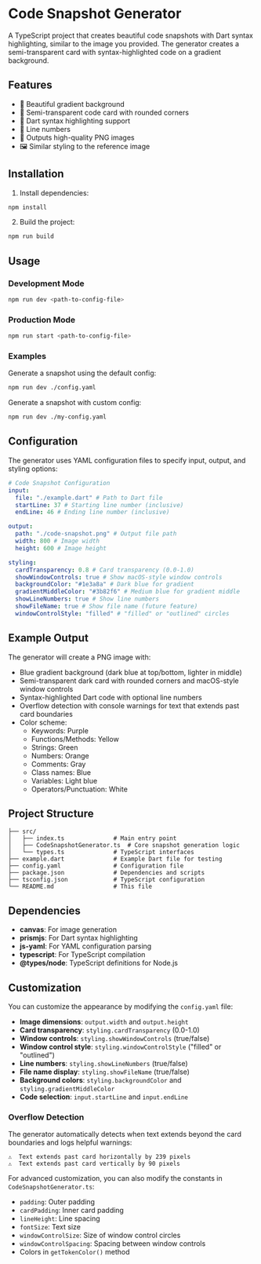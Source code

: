 # Code Snapshot Generator

A TypeScript project that creates beautiful code snapshots with Dart syntax highlighting, similar to the image you provided. The generator creates a semi-transparent card with syntax-highlighted code on a gradient background.

## Features

- 🎨 Beautiful gradient background
- 📄 Semi-transparent code card with rounded corners
- 🎯 Dart syntax highlighting support
- 📝 Line numbers
- 💾 Outputs high-quality PNG images
- 🖼️ Similar styling to the reference image

## Installation

1. Install dependencies:

```bash
npm install
```

2. Build the project:

```bash
npm run build
```

## Usage

### Development Mode

```bash
npm run dev <path-to-config-file>
```

### Production Mode

```bash
npm run start <path-to-config-file>
```

### Examples

Generate a snapshot using the default config:

```bash
npm run dev ./config.yaml
```

Generate a snapshot with custom config:

```bash
npm run dev ./my-config.yaml
```

## Configuration

The generator uses YAML configuration files to specify input, output, and styling options:

```yaml
# Code Snapshot Configuration
input:
  file: "./example.dart" # Path to Dart file
  startLine: 37 # Starting line number (inclusive)
  endLine: 46 # Ending line number (inclusive)

output:
  path: "./code-snapshot.png" # Output file path
  width: 800 # Image width
  height: 600 # Image height

styling:
  cardTransparency: 0.8 # Card transparency (0.0-1.0)
  showWindowControls: true # Show macOS-style window controls
  backgroundColor: "#1e3a8a" # Dark blue for gradient
  gradientMiddleColor: "#3b82f6" # Medium blue for gradient middle
  showLineNumbers: true # Show line numbers
  showFileName: true # Show file name (future feature)
  windowControlStyle: "filled" # "filled" or "outlined" circles
```

## Example Output

The generator will create a PNG image with:

- Blue gradient background (dark blue at top/bottom, lighter in middle)
- Semi-transparent dark card with rounded corners and macOS-style window controls
- Syntax-highlighted Dart code with optional line numbers
- Overflow detection with console warnings for text that extends past card boundaries
- Color scheme:
  - Keywords: Purple
  - Functions/Methods: Yellow
  - Strings: Green
  - Numbers: Orange
  - Comments: Gray
  - Class names: Blue
  - Variables: Light blue
  - Operators/Punctuation: White

## Project Structure

```
├── src/
│   ├── index.ts              # Main entry point
│   ├── CodeSnapshotGenerator.ts  # Core snapshot generation logic
│   └── types.ts              # TypeScript interfaces
├── example.dart              # Example Dart file for testing
├── config.yaml               # Configuration file
├── package.json              # Dependencies and scripts
├── tsconfig.json             # TypeScript configuration
└── README.md                 # This file
```

## Dependencies

- **canvas**: For image generation
- **prismjs**: For Dart syntax highlighting
- **js-yaml**: For YAML configuration parsing
- **typescript**: For TypeScript compilation
- **@types/node**: TypeScript definitions for Node.js

## Customization

You can customize the appearance by modifying the `config.yaml` file:

- **Image dimensions**: `output.width` and `output.height`
- **Card transparency**: `styling.cardTransparency` (0.0-1.0)
- **Window controls**: `styling.showWindowControls` (true/false)
- **Window control style**: `styling.windowControlStyle` ("filled" or "outlined")
- **Line numbers**: `styling.showLineNumbers` (true/false)
- **File name display**: `styling.showFileName` (true/false)
- **Background colors**: `styling.backgroundColor` and `styling.gradientMiddleColor`
- **Code selection**: `input.startLine` and `input.endLine`

### Overflow Detection

The generator automatically detects when text extends beyond the card boundaries and logs helpful warnings:

```
⚠️  Text extends past card horizontally by 239 pixels
⚠️  Text extends past card vertically by 90 pixels
```

For advanced customization, you can also modify the constants in `CodeSnapshotGenerator.ts`:

- `padding`: Outer padding
- `cardPadding`: Inner card padding
- `lineHeight`: Line spacing
- `fontSize`: Text size
- `windowControlSize`: Size of window control circles
- `windowControlSpacing`: Spacing between window controls
- Colors in `getTokenColor()` method
